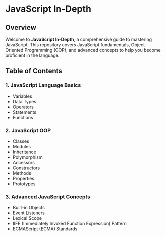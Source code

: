 # JavaScript In-Depth

## Overview

Welcome to **JavaScript In-Depth**, a comprehensive guide to mastering JavaScript. This repository covers JavaScript fundamentals, Object-Oriented Programming (OOP), and advanced concepts to help you become proficient in the language.

## Table of Contents

### 1. JavaScript Language Basics

- Variables
- Data Types
- Operators
- Statements
- Functions

### 2. JavaScript OOP

- Classes
- Modules
- Inheritance
- Polymorphism
- Accessors
- Constructors
- Methods
- Properties
- Prototypes

### 3. Advanced JavaScript Concepts

- Built-in Objects
- Event Listeners
- Lexical Scope
- IIFE (Immediately Invoked Function Expression) Pattern
- ECMAScript (ECMA) Standards
